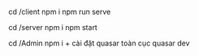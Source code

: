 cd /client 
npm i
npm run serve

cd /server
npm i
npm start

cd /Admin
npm i + cài đặt quasar toàn cục
quasar dev

